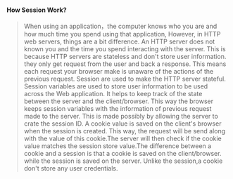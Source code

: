 #### How Session Work?
>   When using an application，the computer knows who you are and how much time you spend using that application, However,
in HTTP web servers, things are a bit difference. An HTTP server does not known you and the time you spend interacting
with the server. This is because HTTP servers are stateless and don't store user information. they only get request from
the user and back a response. This means each request your browser make is unaware of the actions of the previous request.
Session are used to make the HTTP server stateful. Session variables are used to store user information to be used across
the Web application. It helps to keep track of the state between the server and the client/browser. This way the browser
keeps session variables with the information of previous request made to the server. This is made possibly by allowing
the server to crate the session ID. A cookie value is saved on the client's browser when the session is created. This way,
the request will be send along with the value of this cookie.The server will then check if the cookie value matches the
session store value.The difference between a cookie and a session is that a cookie is saved on the client/browser. while
the session is saved on the server. Unlike the session,a cookie don't store any user credentials.